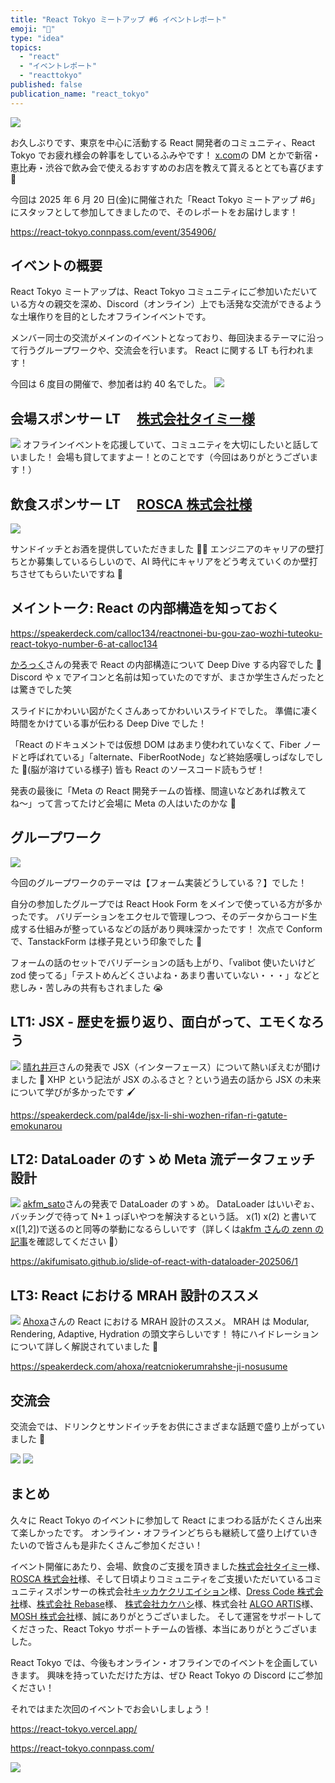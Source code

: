 ```yaml
---
title: "React Tokyo ミートアップ #6 イベントレポート"
emoji: "🔄"
type: "idea"
topics:
  - "react"
  - "イベントレポート"
  - "reacttokyo"
published: false
publication_name: "react_tokyo"
---
```


![](/images/20250623-react-tokyo-event-report/00.jpeg)

お久しぶりです、東京を中心に活動する React 開発者のコミュニティ、React Tokyo でお疲れ様会の幹事をしているふみやです！
[x.com](https://x.com/fumiyaki_)の DM とかで新宿・恵比寿・渋谷で飲み会で使えるおすすめのお店を教えて貰えるととても喜びます 🤩

今回は 2025 年 6 月 20 日(金)に開催された「React Tokyo ミートアップ #6」にスタッフとして参加してきましたので、そのレポートをお届けします！

https://react-tokyo.connpass.com/event/354906/

## イベントの概要

React Tokyo ミートアップは、React Tokyo コミュニティにご参加いただいている方々の親交を深め、Discord（オンライン）上でも活発な交流ができるような土壌作りを目的としたオフラインイベントです。

メンバー同士の交流がメインのイベントとなっており、毎回決まるテーマに沿って行うグループワークや、交流会を行います。
React に関する LT も行われます！

今回は 6 度目の開催で、参加者は約 40 名でした。
![](/images/20250623-react-tokyo-event-report/01.jpeg)

## 会場スポンサー LT 　[株式会社タイミー様](https://corp.timee.co.jp/)

![](/images/20250623-react-tokyo-event-report/02.jpeg)
オフラインイベントを応援していて、コミュニティを大切にしたいと話していました！
会場も貸してますよー！とのことです（今回はありがとうございます！）

## 飲食スポンサー LT 　[ROSCA 株式会社様](https://rosca.jp/)

![](/images/20250623-react-tokyo-event-report/03.jpeg)

サンドイッチとお酒を提供していただきました 🥪🍻
エンジニアのキャリアの壁打ちとか募集しているらしいので、AI 時代にキャリアをどう考えていくのか壁打ちさせてもらいたいですね 🙌

## メイントーク: React の内部構造を知っておく

https://speakerdeck.com/calloc134/reactnonei-bu-gou-zao-wozhi-tuteoku-react-tokyo-number-6-at-calloc134

[かろっく](https://x.com/calloc134)さんの発表で React の内部構造について Deep Dive する内容でした 🤿
Discord や x でアイコンと名前は知っていたのですが、まさか学生さんだったとは驚きでした笑

スライドにかわいい図がたくさんあってかわいいスライドでした。
準備に凄く時間をかけている事が伝わる Deep Dive でした！

「React のドキュメントでは仮想 DOM はあまり使われていなくて、Fiber ノードと呼ばれている」「alternate、FiberRootNode」など終始感嘆しっぱなしでした 🫠(脳が溶けている様子)
皆も React のソースコード読もうぜ！

発表の最後に「Meta の React 開発チームの皆様、間違いなどあれば教えてね〜」って言ってたけど会場に Meta の人はいたのかな 🤔

## グループワーク

![](/images/20250623-react-tokyo-event-report/04.jpeg)

今回のグループワークのテーマは【フォーム実装どうしている？】でした！

自分の参加したグループでは React Hook Form をメインで使っている方が多かったです。
バリデーションをエクセルで管理しつつ、そのデータからコード生成する仕組みが整っているなどの話があり興味深かったです！
次点で Conform で、TanstackForm は様子見という印象でした 👀

フォームの話のセットでバリデーションの話も上がり、「valibot 使いたいけど zod 使ってる」「テストめんどくさいよね・あまり書いていない・・・」などと悲しみ・苦しみの共有もされました 😭

## LT1: JSX - 歴史を振り返り、⾯⽩がって、エモくなろう

![](/images/20250623-react-tokyo-event-report/05LT1.jpeg)
[晴れ井戸](https://x.com/pal4de)さんの発表で JSX（インターフェース）について熱いぽえむが聞けました 🙌
XHP という記法が JSX のふるさと？という過去の話から JSX の未来について学びが多かったです 🖌️

https://speakerdeck.com/pal4de/jsx-li-shi-wozhen-rifan-ri-gatute-emokunarou

## LT2: DataLoader のすゝめ Meta 流データフェッチ設計

![](/images/20250623-react-tokyo-event-report/06LT2.jpeg)
[akfm_sato](https://x.com/akfm_sato)さんの発表で DataLoader のすゝめ。
DataLoader はいいぞぉ、バッチングで待って N+１っぽいやつを解決するという話。
x(1)
x(2)
と書いて x([1,2])で送るのと同等の挙動になるらしいです（詳しくは[akfm さんの zenn の記事](https://zenn.dev/akfm/articles/desing-of-data-fetching)を確認してください 🙏）

https://akifumisato.github.io/slide-of-react-with-dataloader-202506/1

## LT3: React における MRAH 設計のススメ

![](/images/20250623-react-tokyo-event-report/07LT3.jpeg)
[Ahoxa](https://x.com/4h0xa)さんの React における MRAH 設計のススメ。
MRAH は Modular, Rendering, Adaptive, Hydration の頭文字らしいです！
特にハイドレーションについて詳しく解説されていました 🚿

https://speakerdeck.com/ahoxa/reatcniokerumrahshe-ji-nosusume

## 交流会

交流会では、ドリンクとサンドイッチをお供にさまざまな話題で盛り上がっていました 🌼

![](/images/20250623-react-tokyo-event-report/08.jpeg)
![](/images/20250623-react-tokyo-event-report/09.jpeg)

## まとめ

久々に React Tokyo のイベントに参加して React にまつわる話がたくさん出来て楽しかったです。
オンライン・オフラインどちらも継続して盛り上げていきたいので皆さんも是非たくさんご参加ください！

イベント開催にあたり、会場、飲食のご支援を頂きました[株式会社タイミー](https://corp.timee.co.jp/)様、[ROSCA 株式会社](https://rosca.jp/)様、そして日頃よりコミュニティをご支援いただいているコミュニティスポンサーの株式会社[キッカケクリエイション](https://kikkakecreation.com/)様、[Dress Code 株式会社](https://www.dress-code.com/)様、[株式会社 Rebase](https://www.rebase.co.jp/)様、 [株式会社カケハシ](https://www.kakehashi.life/)様、株式会社 [ALGO ARTIS](https://www.algo-artis.com/)様、[MOSH 株式会社](https://careers2025.mosh.jp/)様、誠にありがとうございました。
そして運営をサポートしてくださった、React Tokyo サポートチームの皆様、本当にありがとうございました。

React Tokyo では、今後もオンライン・オフラインでのイベントを企画していきます。
興味を持っていただけた方は、ぜひ React Tokyo の Discord にご参加ください！

それではまた次回のイベントでお会いしましょう！

https://react-tokyo.vercel.app/

https://react-tokyo.connpass.com/

![](/images/20250623-react-tokyo-event-report/10.jpeg)
